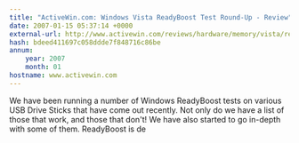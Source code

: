 ```yaml
---
title: "ActiveWin.com: Windows Vista ReadyBoost Test Round-Up - Review"
date: 2007-01-15 05:37:14 +0000
external-url: http://www.activewin.com/reviews/hardware/memory/vista/readyboost.shtml
hash: bdeed411697c058ddde7f848716c86be
annum:
    year: 2007
    month: 01
hostname: www.activewin.com
---
```


We have been running a number of Windows ReadyBoost tests on various USB Drive Sticks that have come out recently. Not only do we have a list of those that work, and those that don't! We have also started to go in-depth with some of them. ReadyBoost is de
